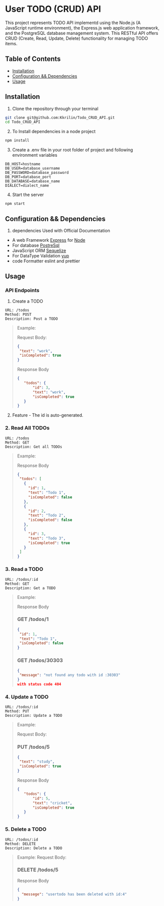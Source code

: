 # User TODO (CRUD) API

This project represents TODO API implementd using the Node.js (A JavaScript runtime environment), the Express.js web application framework, and the PostgreSQL database management system. This RESTful API offers CRUD (Create, Read, Update, Delete) functionality for managing TODO items.

## Table of Contents

- [Installation](#installation)
- [Configuration && Dependencies](#configration)
- [Usage](#usage)

<a id='installation'></a>

##  Installation

1. Clone the repository through your terminal

```bash
git clone git@github.com:Kkrilin/Todo_CRUD_API.git
cd Todo_CRUD_API
```

2. To Install dependencies in a node project

```bash
npm install
```

3. Create a .env file in your root folder of project and following environment variables

```
DB_HOST=hostname
DB_USER=database_username
DB_PASSWORD=database_password
DB_PORT=database_port
DB_DATABASE=database_name
DIALECT=dialect_name
```

4. Start the server

```
npm start
```

<a id='configration'></a>

## Configuration && Dependencies

1. dependencies Used with Official Documentation
 - A web Framework [Express](https://expressjs.com/) for [Node](https://nodejs.org/en)
 - For database [PostreSql](https://www.postgresql.org/)
 - JavaScript ORM [Sequelize](https://sequelize.org/)
 - For DataType Validation [yup](https://www.npmjs.com/package/yup)
 - code Formatter eslint and prettier 

 


<a id='usage'></a>

## Usage

### API Endpoints

1. Create a TODO

```
URL: /todos
Method: POST
Description: Post a TODO
```

>Example:
>
>Request Body:
>
>```json
>{
>  "text": "work",
>  "isCompleted": true
>}
>```
>
>Response Body
>
>```json
>{
>    "todos": {
>        "id": 3,
>        "text": "work",
>        "isCompleted": true
>    }
>}
>```

2. Feature - The id is auto-generated.


### 2. Read All TODOs

```
URL: /todos
Method: GET
Description: Get all TODOs
```

>Example:
>
>Response Body
>```json
>{
>  "todos": [
>    {
>      "id": 1,
>      "text": "Todo 1",
>      "isCompleted": false
>    },
>    {
>      "id": 2,
>      "text": "Todo 2",
>      "isCompleted": false
>    },
>    {
>      "id": 3,
>      "text": "Todo 3",
>      "isCompleted": true
>    }
>  ]
>}
>```


### 3. Read a TODO

```
URL: /todos/:id
Method: GET
Description: Get a TODO
```

>Example:
>
>Response Body
>
>### GET /todos/1
>
>```json
>{
>  "id": 1,
>  "text": "Todo 1",
>  "isCompleted": false
>}
>```
>
> ### GET /todos/30303
>
>```json
>{
>  "message": "not found any todo with id :30303"
>}
>with status code 404
>```


### 4. Update a TODO

```
URL: /todos/:id
Method: PUT
Description: Update a TODO
```
>Example:
>
>Request Body:
>
> ### PUT /todos/5
>```json
>{
>  "text": "study",
>  "isCompleted": true
>}
>```
>
>Response Body
>
>```json
>{
>    "todos": {
>        "id": 5,
>        "text": "cricket",
>        "isCompleted": true
>    }
>}
>```


### 5. Delete a TODO

```
URL: /todos/:id
Method: DELETE
Description: Delete a TODO
```
>Example:
>Request Body:
> ### DELETE /todos/5
>
>Response Body
>```json
>{
 >   "messege": "usertodo has been deleted with id:4"
>}
>```
